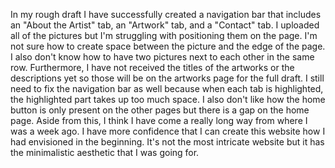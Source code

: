 In my rough draft I have successfully created a navigation bar that includes an "About the Artist" tab, 
an "Artwork" tab, and a "Contact" tab. I uploaded all of the pictures but I'm struggling with positioning them
on the page. I'm not sure how to create space between the picture and the edge of the page. I also don't know how
to have two pictures next to each other in the same row. Furthermore, I have not received the titles of the 
artworks or the descriptions yet so those will be on the artworks page for the full draft. I still need to fix the
navigation bar as well because when each tab is highlighted, the highlighted part takes up too much space. I also 
don't like how the home button is only present on the other pages but there is a gap on the home page. Aside from this,
I think I have come a really long way from where I was a week ago. I have more confidence that I can create this website 
how I had envisioned in the beginning. It's not the most intricate website but it has the minimalistic aesthetic that
I was going for. 
